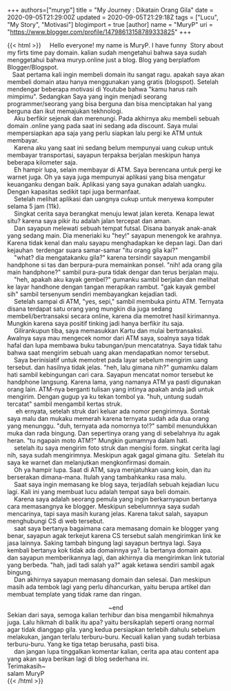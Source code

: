 +++
 authors=["muryp"] 
title = "My Journey : Dikatain Orang Gila"
date = 2020-09-05T21:29:00Z
updated = 2020-09-05T21:29:18Z
tags = ["Lucu", "My Story", "Motivasi"]
blogimport = true 
[author]
	name = "MuryP"
	uri = "https://www.blogger.com/profile/14798613158789333825"
+++

 {{< html >}} 
&nbsp; &nbsp; Hello everyone! my name is MuryP. I have funny&nbsp; Story about my firts time pay domain. kalian sudah mengetahui bahwa saya sudah menggetahui bahwa muryp.online just a blog. Blog yang berplatfom Blogger/Blogspot.<br />&nbsp; &nbsp;Saat pertama kali ingin membeli domain itu sangat ragu. apakah saya akan membeli domain atau hanya menggunakan yang gratis (blogspot). Setelah mendengar beberapa motivasi di Youtube bahwa "kamu harus raih mimpimu". Sedangkan Saya yang ingin menjadi seorang programmer/seorang yang bisa berguna dan bisa menciptakan hal yang berguna dan ikut memajukan tekhnologi.<br />&nbsp; &nbsp; Aku berfikir sejenak dan merenungi. Pada akhirnya aku membeli sebuah domain .online yang pada saat ini sedang ada discount. Saya mulai mempersiapkan apa saja yang perlu siapkan lalu pergi ke ATM untuk&nbsp; membayar.<br />&nbsp; &nbsp; Karena aku yang saat ini sedang belum mempunyai uang cukup untuk membayar transportasi, sayapun terpaksa berjalan meskipun hanya beberapa kilometer saja.<br />&nbsp; &nbsp; Eh hampir lupa, selain membayar di ATM. Saya berencana untuk pergi ke warnet juga. Oh ya saya juga mempunyai aplikasi yang bisa mengatur keuanganku dengan baik. Aplikasi yang saya gunakan adalah uangku. Dengan kapasitas sedikit tapi juga bermanfaat.<br />&nbsp; &nbsp; Setelah melihat aplikasi dan uangnya cukup untuk menyewa komputer selama 5 jam (11k).<br />&nbsp; &nbsp; Singkat cerita saya berangkat menuju lewat jalan kereta. Kenapa lewat situ? karena saya pikir itu adalah jalan tercepat dan aman.<br />&nbsp; &nbsp; Dan sayapun melewati sebuah tempat futsal. Disana banyak anak-anak yang sedang main. Dia meneriaki ku "hey!" sayapun menengok ke arahnya. Karena tidak kenal dan malu sayapu menghadapkan ke depan lagi. Dan dari kejauhan&nbsp; terdengar suara samar-samar "itu orang gila kai?"<br />&nbsp; &nbsp; "what? dia mengatakanku gila?" karena tersindir sayapun mengambil handphone si tas dan berpura-pura memainkan ponsel. "nih! ada orang gila main handphone?" sambil pura-pura tidak dengar dan terus berjalan maju.<br />&nbsp; &nbsp; "heh, apakah aku kayak gembel?" gumanku sambil berjalan dan melihat ke layar handhone dengan tangan merapikan rambut. "gak kayak gembel sih" sambil tersenyum sendiri membayangkan kejadian tadi.<br />&nbsp; &nbsp; Setelah sampai di ATM, "yes, sepi," sambil membuka pintu ATM. Ternyata disana terdapat satu orang yang mungkin dia juga sedang membeli/bertransaksi secara online, karena dia memotret hasil kirimannya. Mungkin karena saya positif tinking jadi hanya berfikir itu saja.<br />&nbsp; &nbsp; Gilirankupun tiba, saya memasukkan Kartu dan mulai bertransaksi.<br />Awalnya saya mau mengecek nomor dari ATM saya, soalnya saya tidak hafal dan lupa membawa buku tabungan/pun mencatatnya. Saya tidak tahu bahwa saat mengirim sebuah uang akan mendapatkan nomor tersebut.<br />&nbsp; &nbsp; Saya berinisiatif untuk memotret pada layar sebelum mengirim uang tersebut. dan hasilnya tidak jelas. "heh, lalu gimana nih?" gumamku dalam hati sambil kebingungan cari cara. Sayapun mencatat nomor tersebut ke handphone langsung. Karena lama, yang namanya ATM ya pasti digunakan orang lain. ATM-nya berganti tulisan yang intinya apakah anda jadi untuk mengirim. Dengan gugup ya ku tekan tombol ya. "huh, untung sudah tercatat" sambil mengambil kertas struk.<br />&nbsp; &nbsp; &nbsp;eh ernyata, setelah struk dari keluar ada nomor pengirimnya. Sontak saya malu dan mukaku memerah karena ternyata sudah ada dua orang yang menunggu. "duh, ternyata ada nomornya to!?" sambil menundukkan muka dan rada bingung. Dan sepertinya orang yang di sebelahnya itu agak heran. "tu ngapain moto ATM?" Mungkin gumamnya dalam hati.<br />&nbsp; &nbsp; setelah itu saya mengirim foto struk dan mengisi form. singkat cerita lagi nih, saya sudah mengirimnya. Meskipun agak gagal gimana gitu.&nbsp; Setelah itu saya ke warnet dan melanjutkan mengkonfirmasi domain.<br />&nbsp; &nbsp; Oh ya hampir lupa. Saat di ATM, saya menjatuhkan uang koin, dan itu berserakan dimana-mana. Itulah yang tambahkanku rasa malu.<br />&nbsp; &nbsp; Saat saya ingin memasang ke blog saya, terjadilah sebuah kejadian lucu lagi. Kali ini yang membuat lucu adalah tempat saya beli domain.<br />&nbsp; &nbsp; Karena saya adalah seorang pemula yang ingin berkarnyapun bertanya cara memasangnya ke blogger. Meskipun sebelumnnya saya sudah mencarinya, tapi saya masih kurang jelas. Karena takut salah, sayapun menghubungi CS di web tersebut.<br />&nbsp; &nbsp; saat saya bertanya bagaimana cara memasang domain ke blogger yang benar, sayapun agak terkejut karena CS tersebut salah mengirimkan link ke jasa lainnya. Saking tambah bingung lagi sayapun bertnya lagi. Saya kembali bertanya kok tidak ada domainnya ya?. Ia bertanya domain apa. dan sayapun memberikannya lagi, dan akhirnya dia mengirimkan link tutorial yang berbeda. "hah, jadi tadi salah ya?" agak ketawa sendiri sambil agak bingung.<br />&nbsp; &nbsp; Dan akhirnya sayapun memasang domain dan selesai. Dan meskipun masih ada tembok lagi yang perlu dihancurkan, yaitu berupa artikel dan membuat template yang tidak rame dan ringan.<br /><div style="text-align: center;">~end</div><div style="text-align: left;">Sekian dari saya, semoga kalian terhibur dan bisa mengambil hikmahnya juga. Lalu hikmah di balik itu apa? yaitu bersikaplah seperti orang normal agar tidak dianggap gila. yang kedua persiapkan terlebih dahulu sebelum melakukan, jangan terlalu terburu-buru. Kecuali kalian yang sudah terbiasa terburu-buru. Yang ke tiga tetap berusaha, pasti bisa.</div><div style="text-align: left;">&nbsp; &nbsp; dan jangan lupa tinggalkan komentar kalian, cerita apa atau content apa yang akan saya berikan lagi di blog sederhana ini.</div><div style="text-align: left;">Terimakasih~</div><div style="text-align: left;">salam MuryP</div>
{{< /html >}}
